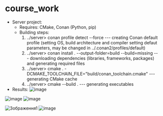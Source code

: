 # course_work

- Server project:
   - Requires: CMake, Conan (Python, pip)
   - Building steps:
        1. ../server> conan profile detect --force --- creating Conan default profile (setting OS, build architecture and compiler setting defaut parameters, may be changed in ../.conan2/profiles/default)
        2. ../server> conan install . --output-folder=build --build=missing --- downloading dependencies (libraries, frameworks, packages) and generating required files
        3. ../server> cmake . -DCMAKE_TOOLCHAIN_FILE="build/conan_toolchain.cmake" --- generating CMake cache
        4. ../server> cmake --build . --- generating executables
- Results:
![image](https://github.com/pavlo1234/course_work/assets/38382532/441540aa-7586-4b01-902d-171be23f0ec8)

![image](https://github.com/pavlo1234/course_work/assets/38382532/7a91025f-9f0e-44ba-9959-9cbfd82c560b)
![image](https://github.com/pavlo1234/course_work/assets/38382532/0e864f0e-7edf-4f85-bddc-97ea4ea5c050)

![Зображення1](https://github.com/pavlo1234/course_work/assets/38382532/af75c098-5fbb-42a4-9aec-5072a6682764)
![image](https://github.com/pavlo1234/course_work/assets/38382532/89891c2b-f753-4ce7-93fa-6886e14ecbec)

